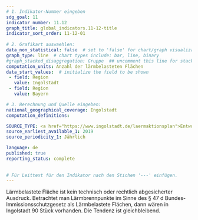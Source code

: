 ```yaml
---
# 1. Indikator-Nummer eingeben 
sdg_goal: 11 
indicator_number: 11.12
graph_title: global_indicators.11-12-title
indicator_sort_order: 11-12-01
 
# 2. Grafikart auswaehlen: 
data_non_statistical: false  # set to 'false' for chart/graph visualization 
graph_type: line  # chart types include: bar, line, binary 
#graph_stacked_disaggregation: Gruppe  ## uncomment this line for stacked bars. eplace 'Geschlecht' with the field of aggregation. 
computation_units: Anzahl der lärmbelasteten Flächen 
data_start_values:  # initialize the field to be shown  
 - field: Region 
   value: Ingolstadt 
 - field: Region 
   value: Bayern 

# 3. Berechnung und Quelle eingeben: 
national_geographical_coverage: Ingolstadt 
computation_definitions: 

SOURCE_TYPE: <a href="https://www.ingolstadt.de/laermaktionsplan">Entwurf des Lärmaktionsplanes der Stadt Ingolstadt</a>  # data source  
source_earliest_available_1: 2019
source_periodicity_1: Jährlich

language: de   
published: true 
reporting_status: complete
 
 
# Für Leittext für den Indikator nach den Stichen '---' einfügen. 
---
```

Lärmbelastete Fläche ist kein technisch oder rechtlich abgesicherter Ausdruck. Betrachtet man Lärmbrennpunkte im Sinne des § 47 d Bundes-Immissionsschutzgesetz als Lärmbelastete Flächen, dann wären in Ingolstadt 90 Stück vorhanden. Die Tendenz ist gleichbleibend.
